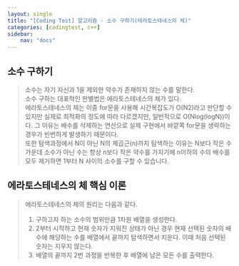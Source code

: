 ```yaml
---
layout: single
title: "[Coding Test] 알고리즘 - 소수 구하기(테라토스테네스의 체)"
categories: [codingtest, c++]
sidebar:
    nav: "docs"
---
```


## 소수 구하기
> 소수는 자기 자신과 1을 제외한 약수가 존재하지 않는 수를 말한다. <br/>
> 소수 구하는 대표적인 판별법은 에라토스테네스의 체가 있다. <br/>
> 에라토스테네스의 체는 이중 for문을 사용해 시간복잡도가 O(N2)라고 판단할 수 있지만 실제로 최적화의 정도에 따라 다르겠지만, 일반적으로 O(Nlog(logN))이다. 그 이유는 배수를 삭제하는 연산으로 실제 구현에서 바깥쪽 for문을 생략하는 경우가 빈번하게 발생하기 때문이다. <br/>
> 또한 탐색과정에서 N이 아닌 N의 제곱근(n)까지 탐색하는 이유는 N보다 작은 수 가운데 소수가 아닌 수는 항상 n보다 작은 약수를 가지기에 n이하의 수의 배수를 모두 제거하면 1부터 N 사이의 소수를 구할 수 있습니다. <br/>


## 에라토스테네스의 체 핵심 이론
> 에라토스테네스의 체의 원리는 다음과 같다. <br/>
> 1. 구하고자 하는 소수의 범위만큼 1차원 배열을 생성한다. <br/>
> 2. 2부터 시작하고 현재 숫자가 지워진 상태가 아닌 경우 현재 선택된 숫자의 배수에 해당하는 수를 배열에서 끝까지 탐색하면서 지운다. 이때 처음 선택된 숫자는 지우지 않는다. <br/>
> 3. 배열의 끝까지 2번 과정을 반복한 후 배열에 남은 모든 수를 출력한다. <br/>



